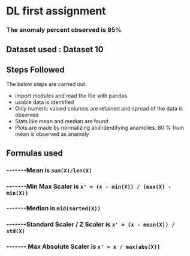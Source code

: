 # DL first assignment
### The anomaly percent  observed is  85%
## Dataset used : Dataset 10
## Steps Followed
The below steps are carried out:
- import modules and read the file with pandas
- usable data is identified 
- Only numeric valued columns are retained and spread of the data is observed
- Stats like mean and median are found
- Plots are made by normalizing and identifying anamolies. 80 % from mean is observed as anamoly

## Formulas used
###  -------Mean is ```sum(X)/len(X)```
###  -------Min Max Scaler is ```x' = (x - min(X)) / (max(X) - min(X))```
### -------Median is ```mid(sorted(X))```
### -------Standard Scaler / Z Scaler is ```x' = (x - mean(X)) / std(X)```
### ------- Max Absolute Scaler is ```x' = x / max(abs(X))```
